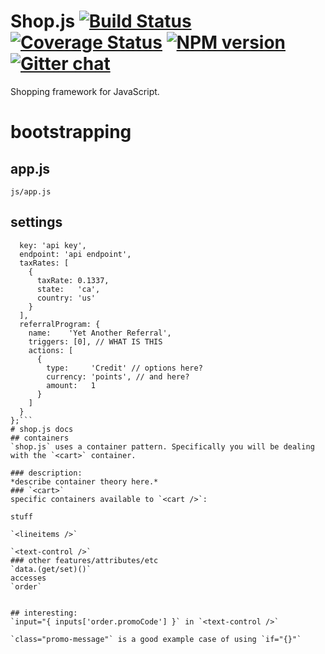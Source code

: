 # Shop.js  [![Build Status][travis-image]][travis-url] [![Coverage Status][coveralls-image]][coveralls-url] [![NPM version][npm-image]][npm-url]  [![Gitter chat][gitter-image]][gitter-url]
Shopping framework for JavaScript.

[crowdstart]: https://crowdstart.com
[shop.js]: https://cdn.rawgit.com/crowdstart/shop.js/v0.0.1/shop.min.js
[travis-url]: https://travis-ci.org/crowdstart/shop.js
[travis-image]: https://img.shields.io/travis/crowdstart/shop.js.svg
[coveralls-url]: https://coveralls.io/r/crowdstart/shop.js/
[coveralls-image]: https://img.shields.io/coveralls/crowdstart/shop.js.svg
[npm-url]: https://www.npmjs.com/package/shop.js
[npm-image]: https://img.shields.io/npm/v/shop.js.svg
[downloads-image]: https://img.shields.io/npm/dm/shop.js.svg
[downloads-url]: http://badge.fury.io/js/shop.js
[gitter-url]: https://gitter.im/crowdstart/chat
[gitter-image]: https://img.shields.io/badge/gitter-join_chat-brightgreen.svg

# bootstrapping
## app.js
`js/app.js`
## settings
```module.exports = {
  key: 'api key',
  endpoint: 'api endpoint',
  taxRates: [
    {
      taxRate: 0.1337,
      state:   'ca',
      country: 'us'
    }
  ],
  referralProgram: {
    name:    'Yet Another Referral',
    triggers: [0], // WHAT IS THIS
    actions: [
      {
        type:     'Credit' // options here?
        currency: 'points', // and here?
        amount:   1
      }
    ]
  }
};```
# shop.js docs
## containers
`shop.js` uses a container pattern. Specifically you will be dealing with the `<cart>` container.

### description:
*describe container theory here.*
### `<cart>`
specific containers available to `<cart />`:

stuff

`<lineitems />`

`<text-control />`
### other features/attributes/etc
`data.(get/set)()`
accesses
`order`


## interesting:
`input="{ inputs['order.promoCode'] }` in `<text-control />`

`class="promo-message"` is a good example case of using `if="{}"`
